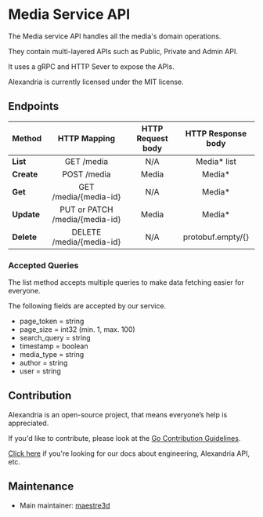 # Media Service API
The Media service API handles all the media's domain operations.

They contain multi-layered APIs such as Public, Private and Admin API. 

It uses a gRPC and HTTP Sever to expose the APIs.

Alexandria is currently licensed under the MIT license.

## Endpoints
| Method     |     HTTP Mapping                  |  HTTP Request body |  HTTP Response body   |
|------------|:---------------------------------:|:------------------:|:---------------------:|
| **List**   |  GET /media                       |   N/A              |   Media* list         |
| **Create** |  POST /media                      |   Media            |   Media*              |
| **Get**    |  GET /media/{media-id}            |   N/A              |   Media*              |
| **Update** |  PUT or PATCH /media/{media-id}   |   Media            |   Media*              |
| **Delete** |  DELETE /media/{media-id}         |   N/A              |   protobuf.empty/{}   |

### Accepted Queries
The list method accepts multiple queries to make data fetching easier for everyone.

The following fields are accepted by our service.
- page_token = string
- page_size = int32 (min. 1, max. 100)
- search_query = string
- timestamp = boolean
- media_type = string
- author = string
- user = string

## Contribution
Alexandria is an open-source project, that means everyone’s help is appreciated.

If you'd like to contribute, please look at the [Go Contribution Guidelines](https://github.com/maestre3d/alexandria/tree/master/docs/GO_CONTRIBUTION.md).

[Click here](https://github.com/maestre3d/alexandria/tree/master/docs) if you're looking for our docs about engineering, Alexandria API, etc.

## Maintenance
- Main maintainer: [maestre3d](https://github.com/maestre3d)

